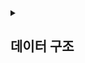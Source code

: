 <details>
<summary><h2>데이터 구조</h2></summary>
<div markdown="1">
1. 데이터 구조 활용
    데이터 구조를 활용하기 위해서는 메서드(method)를 활용
    * 메서도는 클래스 내부에 정의한 함수, 사실상 함수 동일

2. 데이터 구조
    1) 순서가 있는 데이터 구조
        
        ㄱ) 문자열(String Type)
            
            *문자들의 나열 (모든 문자는 str타입)
            *문자열은 작은 따옴표나 큰따옴표를 활용하여 표기
            *문자열을 묶을 때 동일한 문장부호를 활용
            *PEP8에서는 소스코드 내에서 하나의 문장부호를 선택하여 유지하도록 함
        
            i) 문자열 조회/탐색 및 검증 메서드

                *S.find(x) : x의 첫번쨰 위치, 없으면 -1 반환
                *S.index(x) : x의 첫번쨰 위치, 없으면 에러
                *S.isalpha() : 알파벳 문자 여부
                *S.isupper() : 대문자 여부
                *S.islower() : 소문자 여부
                *S.istitle() : 타이틀 형식 여부
            
            ii) 문자열 변경 메서드

                *S.replace(old,new[,count]) : 바꿀 대상 글자를 새로운 글자로 바꿔서 반환
                *S.strip() : 공백이나 특정 문자를 제거
                *S.split() : 공백이나 특정 문자를 기준으로 분리
                *S.capitalize() : 가장 첫번쨰 글자를 대문자로 변경
                *S.title() : 문자열 내 띄워쓰기 기준으로 각 단어의 첫번재 글자는 대문자, 나머지는 소문자
                *S.upper() : 모두 대문자로
                *S.lower() : 모두 소문자로
                *S.swapcase() : 대 , 소문자 서로 변경

            iii) 문자열은 immutable 이지만 새로운 문자열을 생성해서 문자열을 변경

        2) 리스트 자료형 (List)

            리스트는 여러개의 값을 순서가 있는 구조로 저장하고 싶을 떄 사용

            i) 리스트의 생성과 접근
                리시트는 대괄호 또는 list()로 생성
            
            ii) 리스트메서드
                
                l.append(x) : 리스트 마지막에 x 추가
                l.insert(i,x) : 리스트 인덱스 i에 x를 삽입
                l.remove(x) : 리스트 가장 왼쪽에 있는 항목 x를 제거
                l.pop() : 리스트 가장 오른쪽에 있는 마지막 항목 반환 후 제거
                l.extend(m) : 순회형 m의 모든 항목들의 리스트 끝에 추가
                l.index(x, start, end) : 리스트에 있는 항목 중 가장 왼쪽에 있는 항목 x의 인덱스를 반환
                l.reverse() : 리스트를 거꾸로 정렬
                l.sort() : 리스트 정렬
                l.count(x) : 리스트에서 x가 몇개 존재하는지 반환

        3) 튜플 (Tuple)

            여러 개의 값을 순서가 있는 구조로 저장
            (리스트와 차이점 : 생성 후 담고 있는 값 변경 불가)

            i) 튜플 메서드 : 리스트 메서드와 거의 대부분 일치

        4)연산자
            
            Membership 연산자
                멤버십 연산자 in을 통해 특정 요소가 속해 있는지 여부를 확인
            Sequence type 연산자
                산술 연산자 + : 시퀀스 간의 연결
                반복 연산자 * : 시퀀스를 반복

    2. 순서가 없는 데이터 구조

        1) 셋(Set)

            Set이란 중복되는 요소 없이, 순서에 상관없는 데이터들의 묶음
                중복허용하지 않음, 인덱스로 접근 불가

            i) Set 메서드

                s.copy() : 셋의 얕은 복사본을 반환
                s.add(x) : 항목x가 셋 s에 없다면 추가
                s.pop() : 셋 s에서 랜덤하게 항목을 반환하고, 해당 항목을 제거 (set이 비어있으면 keyerror)
                s.remove(s) : 항목 x를 셋s에서 삭제, 항목 존재하지 않으면 key error
                s.discard(x) : 항목 x가 셋 s에 있는 경우, 항목 x를 셋 s에서 삭제
                s.update(t) : 셋 t에 있는 모든 항목 중 셋 s에 없는 항목을 추가
                s.clear() : 모든 항목을 제거
                s.isdisjoint(t) : 셋 s가 셋 t의 서로 같은 항목을 하나라도 갖고 있지 않으면 true 반환
                s.issubset(t) : 셋 s가 셋t의 하위 셋인 경우, True
                s.issuperset(t) : 셋 s가 셋 t의 상위 셋인 경우, True        
        
        2) 딕셔너리 (Dictionary)

            키-값 쌍으로 이루어진 자료형
            Dictionary의 키는 변경 불가능한 데이터만 활용 가능

                i) Dictionary 메서드

                    d.clear() : 모든 항목을 제거
                    d.copy() : 딕셔너리의 d의 얕은 복사본을 반환
                    d.keys() : 딕셔너리 d의 모든 키를 담은 뷰를 반환
                    d.values() : 딕셔너리 d의 모든 값을 담은 뷰를 반환
                    d.items() : 딕셔너리 d의 모든 키-값 쌍을 담은 뷰를 반환
                    d.get(k) : 키 k의 값을 반환, 없으면 None
                    d.get(k,v) : 키 k의 값을 반환, 없으면 v
                    d.pop(k) : 키 k의 값을 반환, 키 k인 항목을 딕셔너리 d에서 삭제,
                               키가 없으면 keyerror
                    d.pop(k,v) : 키 k의 값을 반환하고 k인 항목을 딕셔너리 d에서 삭제
                               키 k가 딕셔너리 d에 없을 경우 v 반환
                    d.update() : 딕셔너리 d의 값을 매핑하여 업데이트

3. 얕은 복사와 깊은 복사
    
    1) 할당
        
        대입 연산자(=)
        -> 해당 주소의 일부 값을 변경하는 경우 이를 참조하는 모든 변수에 영향

    2) 얕은 복사

        Slice 연산자를 활용하여 같은 원소를 가진 리스트지만 연산된 결과를 복사
    
    3) 깊은 복사
        
        -> 원본과 복사본이 전혀 다른 개체가 됨

</div>
</details>